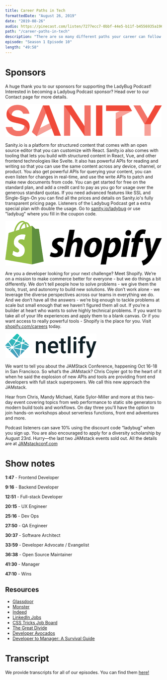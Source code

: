 ```yaml
---
title: Career Paths in Tech
formattedDate: "August 26, 2019"
date: "2019-08-26"
audio: https://pinecast.com/listen/7277ecc7-0bbf-44e5-b11f-b4556935a196.mp3
path: "/career-paths-in-tech"
description: "There are so many different paths your career can follow in the tech industry. There's frontend, backend, or even full-stack development. You could also be a software engineer, quality assurance engineer, UX engineer, manager, developer advocate, or something else entirely!"
episode: "Season 1 Episode 10"
length: "49:58"
---
```


# Sponsors

A huge thank you to our sponsors for supporting the LadyBug Podcast! Interested in becoming a Ladybug Podcast sponsor? Head over to our Contact page for more details.

<a class="image-link" target="_blank" href="https://www.sanity.io/ladybug"><img src="../../images/sponsors/sanity.svg" alt="Sanity.io"></a>

Sanity.io is a platform for structured content that comes with an open source editor that you can customize with React. Sanity.io also comes with tooling that lets you build with structured content in React, Vue, and other frontend technologies like Svelte. It also has powerful APIs for reading and writing so that you can use the same content across any device, channel, or product. You also get powerful APIs for querying your content, you can even listen for changes in real-time, and use the write APIs to patch and make new documents from code. You can get started for free on the standard plan, and add a credit card to pay as you go for usage over the generous standard quotas. If you need advanced features like SSL and Single-Sign-On you can find all the prices and details on Sanity.io's fully transparent pricing page. Listeners of the Ladybug Podcast get a extra special plan with double the usage. Go to <a target="_blank" href="https://www.sanity.io/ladybug">sanity.io/ladybug</a> or use "ladybug" where you fill in the coupon code.

<a class="image-link" target="_blank" href="https://www.shopify.com/careers"><img src="../../images/sponsors/shopify.svg" alt="Shopify Careers"></a>

Are you a developer looking for your next challenge? Meet Shopify. We’re on a mission to make commerce better for everyone - but we do things a bit differently. We don’t tell people how to solve problems - we give them the tools, trust, and autonomy to build new solutions. We don’t work alone - we leverage the diverse perspectives across our teams in everything we do. And we don’t have all the answers - we’re big enough to tackle problems at scale but small enough that we haven’t figured them all out. If you’re a builder at heart who wants to solve highly technical problems. If you want to take all of your life experiences and apply them to a blank canvas. Or if you want access to really powerful tools - Shopify is the place for you. Visit <a target="_blank" href="https://www.shopify.com/careers">shopify.com/careers</a> today.

<a class="image-link" target="_blank" href="https://jamstackconf.com/"><img src="../../images/sponsors/netlify.svg" alt="JAMStack Conf Website"></a>

We want to tell you about the JAMStack Conference, happening Oct 16-18 in San Francisco. So what’s the JAMstack? Chris Coyier got to the heart of it when he said the explosion of new APIs and tools are providing front end developers with full stack superpowers. We call this new approach the JAMstack.

Hear from Chris, Mandy Michael, Katie Sylor-Miller and more at this two-day event covering topics from web performance to static site generators to modern build tools and workflows. On day three you'll have the option to join hands-on workshops about serverless functions, front end adventures and more.

Podcast listeners can save 10% using the discount code “ladybug” when you sign up. You are also encouraged to apply for a diversity scholarship by August 23rd. Hurry—the last two JAMstack events sold out. All the details are at <a target="_blank" href="https://jamstackconf.com/">JAMstackconf.com</a>

# Show notes

**1:47** - Frontend Developer

**9:16** - Backend Developer

**12:51** - Full-stack Developer

**20:15** - UX Engineer

**25:16** - Dev Ops

**27:50** - QA Engineer

**30:37** - Software Architect

**33:59** - Developer Advocate / Evangelist

**36:38** - Open Source Maintainer

**41:30** - Manager

**47:10** - Wins

## Resources

- [Glassdoor](https://www.glassdoor.com/index.htm)
- [Monster](https://www.monster.com/)
- [Indeed](https://www.indeed.com/)
- [LinkedIn Jobs](https://www.linkedin.com/jobs)
- [CSS Tricks Job Board](https://css-tricks.com/jobs/)
- [The Great Divide](https://css-tricks.com/the-great-divide/)
- [Developer Avocados](https://www.marythengvall.com/blog/2018/1/31/developer-avocados-the-good-kind-of-fat)
- [Developer to Manager: A Survival Guide](https://www.youtube.com/watch?v=R3MrhGieYj0)

# Transcript

We provide transcripts for all of our episodes. You can find them <a href="https://github.com/ladybug-podcast/ladybug-website/blob/master/transcripts/10-career-paths-in-tech.md" target="_blank" class="highlight">here!</a>
